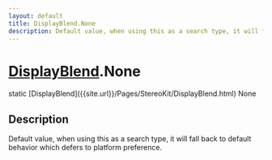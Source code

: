 ```yaml
---
layout: default
title: DisplayBlend.None
description: Default value, when using this as a search type, it will fall back to default behavior which defers to platform preference.
---
```

# [DisplayBlend]({{site.url}}/Pages/StereoKit/DisplayBlend.html).None

<div class='signature' markdown='1'>
static [DisplayBlend]({{site.url}}/Pages/StereoKit/DisplayBlend.html) None
</div>

## Description
Default value, when using this as a search type, it will
fall back to default behavior which defers to platform
preference.

